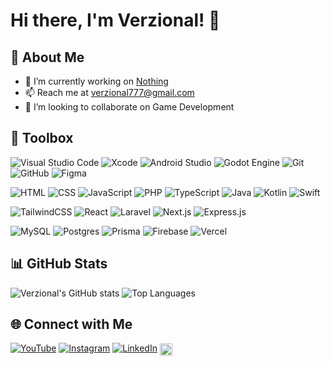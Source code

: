 # Hi there, I'm Verzional! 👋

## 🚀 About Me
- 🔭 I’m currently working on [Nothing]()
- 📫 Reach me at [verzional777@gmail.com](mailto:verzional777@gmail.com)
- 👯 I’m looking to collaborate on Game Development

## 🧰 Toolbox
![Visual Studio Code](https://custom-icon-badges.demolab.com/badge/Visual%20Studio%20Code-0078d7.svg?logo=vsc&logoColor=white)
![Xcode](https://img.shields.io/badge/Xcode-007ACC?logo=Xcode&logoColor=white)
![Android Studio](https://img.shields.io/badge/Android%20Studio-3DDC84?logo=android&logoColor=white)
![Godot Engine](https://img.shields.io/badge/Godot%20Engine-%23FFFFFF.svg?logo=godot-engine)
![Git](https://img.shields.io/badge/Git-F05032?logo=git&logoColor=fff)
![GitHub](https://img.shields.io/badge/GitHub-%23121011.svg?logo=github&logoColor=white)
![Figma](https://img.shields.io/badge/Figma-F24E1E?logo=figma&logoColor=white)

![HTML](https://img.shields.io/badge/HTML-%23E34F26.svg?logo=html5&logoColor=white)
![CSS](https://img.shields.io/badge/CSS-639?logo=css&logoColor=fff)
![JavaScript](https://img.shields.io/badge/JavaScript-F7DF1E?logo=javascript&logoColor=000)
![PHP](https://img.shields.io/badge/php-%23777BB4.svg?&logo=php&logoColor=white)
![TypeScript](https://img.shields.io/badge/TypeScript-3178C6?logo=typescript&logoColor=fff)
![Java](https://img.shields.io/badge/Java-%23ED8B00.svg?logo=openjdk&logoColor=white)
![Kotlin](https://img.shields.io/badge/Kotlin-%237F52FF.svg?logo=kotlin&logoColor=white)
![Swift](https://img.shields.io/badge/Swift-F54A2A?logo=swift&logoColor=white)

![TailwindCSS](https://img.shields.io/badge/Tailwind%20CSS-%2338B2AC.svg?logo=tailwind-css&logoColor=white)
![React](https://img.shields.io/badge/React-%2320232a.svg?logo=react&logoColor=%2361DAFB)
![Laravel](https://img.shields.io/badge/Laravel-%23FF2D20.svg?logo=laravel&logoColor=white)
![Next.js](https://img.shields.io/badge/Next.js-black?logo=next.js&logoColor=white)
![Express.js](https://img.shields.io/badge/Express.js-%23404d59.svg?logo=express&logoColor=%2361DAFB)

![MySQL](https://img.shields.io/badge/MySQL-4479A1?logo=mysql&logoColor=fff)
![Postgres](https://img.shields.io/badge/Postgres-%23316192.svg?logo=postgresql&logoColor=white)
![Prisma](https://img.shields.io/badge/Prisma-2D3748?logo=prisma&logoColor=white)
![Firebase](https://img.shields.io/badge/Firebase-039BE5?logo=Firebase&logoColor=white)
![Vercel](https://img.shields.io/badge/Vercel-%23000000.svg?logo=vercel&logoColor=white)

## 📊 GitHub Stats
![Verzional's GitHub stats](https://github-readme-stats.vercel.app/api?username=Verzional&show_icons=true&theme=radical)
![Top Languages](https://github-readme-stats.vercel.app/api/top-langs/?username=Verzional&layout=compact&theme=radical)

## 🌐 Connect with Me
[![YouTube](https://img.shields.io/badge/YouTube-%23FF0000.svg?logo=YouTube&logoColor=white)](https://www.youtube.com/@verzional)
[![Instagram](https://img.shields.io/badge/Instagram-%23E4405F.svg?logo=Instagram&logoColor=white)](https://instagram.com/valentino.m.g)
[![LinkedIn](https://img.shields.io/badge/Linkedin-%230077B5.svg?logo=linkedin&logoColor=white)](https://www.linkedin.com/in/valentinomg)
<a href="https://www.backloggd.com/u/Verzional">
    <img src="https://backloggd.b-cdn.net/logos/backloggd-logo-full.png" alt="Backloggd" height="20" style="vertical-align:middle;">
</a>
